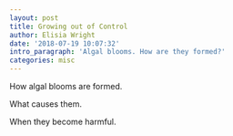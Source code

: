 ```yaml
---
layout: post
title: Growing out of Control
author: Elisia Wright
date: '2018-07-19 10:07:32'
intro_paragraph: 'Algal blooms. How are they formed?'
categories: misc
---
```

<p>How algal blooms are formed.</p>
<p>What causes them.</p>
<p>When they become harmful.</p>
